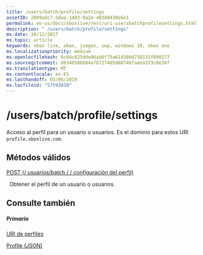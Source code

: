 ```yaml
---
title: /users/batch/profile/settings
assetID: 2809adc7-5daa-1483-8a2e-48380430e6e1
permalink: en-us/docs/xboxlive/rest/uri-usersbatchprofilesettings.html
description: " /users/batch/profile/settings"
ms.date: 10/12/2017
ms.topic: article
keywords: xbox live, xbox, juegos, uwp, windows 10, xbox one
ms.localizationpriority: medium
ms.openlocfilehash: 6c04c825dde06ab6f75a61d308d758115f898177
ms.sourcegitcommit: b034650b684a767274d5d88746faeea373c8e34f
ms.translationtype: MT
ms.contentlocale: es-ES
ms.lasthandoff: 03/06/2019
ms.locfileid: "57593820"
---
```

# <a name="usersbatchprofilesettings"></a>/users/batch/profile/settings
Acceso al perfil para un usuario o usuarios. Es el dominio para estos URI `profile.xboxlive.com`.
  
<a id="ID4EV"></a>

 
## <a name="valid-methods"></a>Métodos válidos

[POST (/ usuarios/batch / / configuración del perfil)](uri-usersbatchprofilesettingspost.md)

&nbsp;&nbsp;Obtener el perfil de un usuario o usuarios.
 
<a id="ID4E6"></a>

 
## <a name="see-also"></a>Consulte también
 
<a id="ID4EBB"></a>

 
##### <a name="parent"></a>Primario 

[URI de perfiles](atoc-reference-profiles.md)

 [Profile (JSON)](../../json/json-profile.md)

   